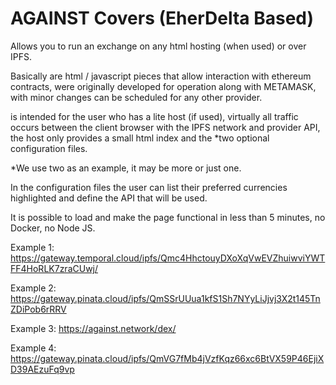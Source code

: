 
# AGAINST Covers (EherDelta Based)

Allows you to run an exchange on any html hosting (when used) or over IPFS.

Basically are html / javascript pieces that allow interaction with ethereum contracts, were originally developed for operation along with METAMASK, with minor changes can be scheduled for any other provider.

is intended for the user who has a lite host (if used), virtually all traffic occurs between the client browser with the IPFS network and provider API, the host only provides a small html index and the *two optional configuration files.

*We use two as an example, it may be more or just one.

In the configuration files the user can list their preferred currencies highlighted and define the API that will be used.

It is possible to load and make the page functional in less than 5 minutes, no Docker, no Node JS.

Example 1: https://gateway.temporal.cloud/ipfs/Qmc4HhctouyDXoXqVwEVZhuiwviYWTFF4HoRLK7zraCUwj/

Example 2: https://gateway.pinata.cloud/ipfs/QmSSrUUua1kfS1Sh7NYyLiJjvj3X2t145TnZDiPob6rRRV

Example 3: https://against.network/dex/

Example 4: https://gateway.pinata.cloud/ipfs/QmVG7fMb4jVzfKqz66xc6BtVX59P46EjiXD39AEzuFq9vp




